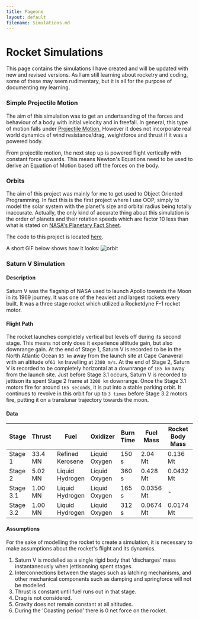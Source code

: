 ```yaml
---
title: Pageone
layout: default
filename: Simulations.md
---
```


# Rocket Simulations
This page contains the simulations I have created and will be updated with new and revised versions. As I am still learning about rocketry and coding, some of these may seem rudimentary, but it is all for the purpose of documenting my learning.


### Simple Projectile Motion

The aim of this simulation was to get an undertsanding of the forces and behaviour of a body with initial velocity and in freefall. In general, this type of motion falls under [Projectile Motion.](https://phys.libretexts.org/Bookshelves/University_Physics/Book%3A_Physics_(Boundless)/3%3A_Two-Dimensional_Kinematics/3.3%3A_Projectile_Motion) However it does not incorporate real world dynamics of wind resistance/drag, weightforce and thrust if it was a powered body. 



From projectile motion, the next step up is powered flight vertically with constant force upwards. This means Newton's Equations need to be used to derive an Equation of Motion based off the forces on the body.



### Orbits

The aim of this project was mainly for me to get used to Object Oriented Programming. In fact this is the first project where I use OOP, simply to model the solar system with the planet's size and orbital radius being totally inaccurate. Actually, the only kind of accurate thing about this simulation is the order of planets and their rotation speeds which are factor 10 less than what is stated on [NASA's Planetary Fact Sheet](https://nssdc.gsfc.nasa.gov/planetary/factsheet/).

The code to this project is located [here](./Code/Processing/SimpleOrbit.pde).

A short GIF below shows how it looks:
![orbit](https://user-images.githubusercontent.com/68944131/89402012-8c0dd780-d759-11ea-8d5e-232bd8a3f53b.gif)

















### Saturn V Simulation

#### Description
Saturn V was the flagship of NASA used to launch Apollo towards the Moon in its 1969 journey. It was one of the heaviest and largest rockets every built. It was a three stage rocket which utilized a Rocketdyne F-1 rocket motor.

#### Flight Path
The rocket launches completely vertical but levels off during its second stage. This means not only does it experience altitude gain, but also downrange gain. At the end of Stage 1, Saturn V is recorded to be in the North Atlantic Ocean `93 km` away from the launch site at Cape Canaveral with an altitude of`61 km` travelling at `2380 m/s`. At the end of Stage 2, Saturn V is recorded to be completely horizontal at a downrange of `185 km` away from the launch site. Just before Stage 3.1 occurs, Saturn V is recorded to jettison its spent Stage 2 frame at `3200 km` downrange. Once the Stage 3.1 motors fire for around `165 seconds`, it is put into a stable parking orbit. It continues to revolve in this orbit for up to `3 times` before Stage 3.2 motors fire, putting it on a translunar trajectory towards the moon.

#### Data

Stage | Thrust | Fuel | Oxidizer | Burn Time | Fuel Mass | Rocket Body Mass | Coasting Period 
------------ | ------------ | ------------ | ------------ | ------------ | ------------| ------------ | ------------
Stage 1 | 33.4 MN | Refined Kerosene | Liquid Oxygen | 150 s | 2.04 Mt | 0.136 Mt | 4.4 s
Stage 2 | 5.02 MN| Liquid Hydrogen | Liquid Oxygen| 360 s | 0.428 Mt| 0.0432 Mt| 6.5 s
Stage 3.1 | 1.00 MN| Liquid Hydrogen| Liquid Oxygen| 165 s | 0.0356 Mt| - | 3 orbits
Stage 3.2 | 1.00 MN| Liquid Hydrogen| Liquid Oxygen| 312 s | 0.0674 Mt| 0.0174 Mt| - 

#### Assumptions
For the sake of modelling the rocket to create a simulation, it is necessary to make assumptions about the rocket's flight and its dynamics.
1. Saturn V is modelled as a single rigid body that 'discharges' mass instantaneously when jettisonning spent stages.
1. Interconnections between the stages such as latching mechanisms, and other mechanical components such as damping and springforce will not be modelled.
1. Thrust is constant until fuel runs out in that stage.
1. Drag is not considered.
1. Gravity does not remain constant at all altitudes.
1. During the 'Coasting period' there is 0 net force on the rocket.





